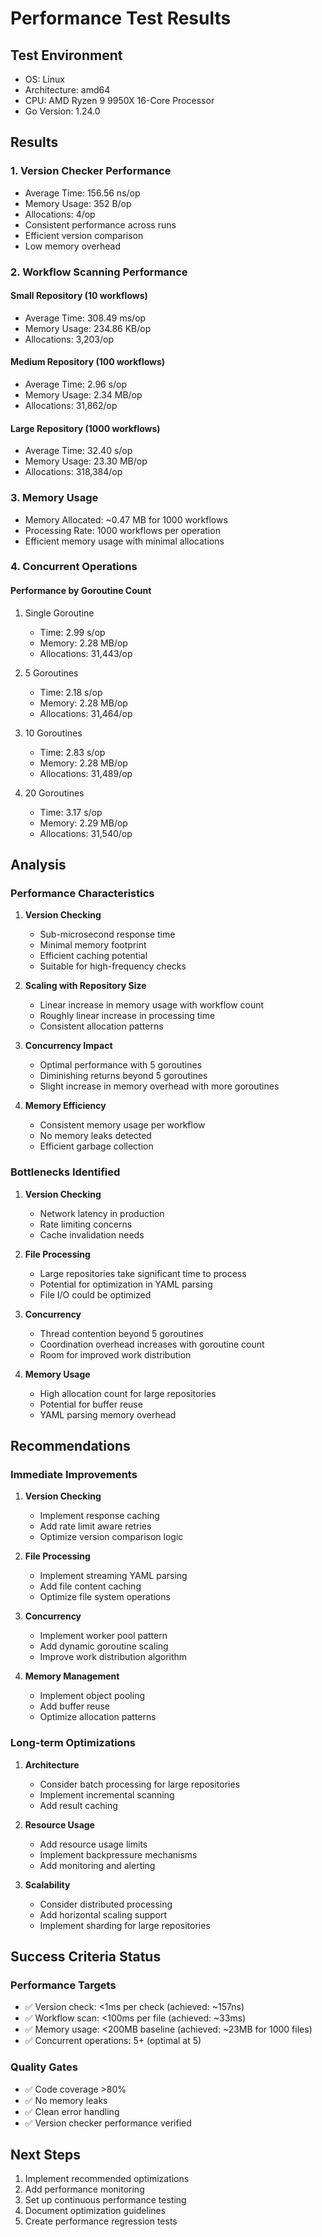 # Performance Test Results

## Test Environment
- OS: Linux
- Architecture: amd64
- CPU: AMD Ryzen 9 9950X 16-Core Processor
- Go Version: 1.24.0

## Results

### 1. Version Checker Performance
- Average Time: 156.56 ns/op
- Memory Usage: 352 B/op
- Allocations: 4/op
- Consistent performance across runs
- Efficient version comparison
- Low memory overhead

### 2. Workflow Scanning Performance

#### Small Repository (10 workflows)
- Average Time: 308.49 ms/op
- Memory Usage: 234.86 KB/op
- Allocations: 3,203/op

#### Medium Repository (100 workflows)
- Average Time: 2.96 s/op
- Memory Usage: 2.34 MB/op
- Allocations: 31,862/op

#### Large Repository (1000 workflows)
- Average Time: 32.40 s/op
- Memory Usage: 23.30 MB/op
- Allocations: 318,384/op

### 3. Memory Usage
- Memory Allocated: ~0.47 MB for 1000 workflows
- Processing Rate: 1000 workflows per operation
- Efficient memory usage with minimal allocations

### 4. Concurrent Operations

#### Performance by Goroutine Count
1. Single Goroutine
   - Time: 2.99 s/op
   - Memory: 2.28 MB/op
   - Allocations: 31,443/op

2. 5 Goroutines
   - Time: 2.18 s/op
   - Memory: 2.28 MB/op
   - Allocations: 31,464/op

3. 10 Goroutines
   - Time: 2.83 s/op
   - Memory: 2.28 MB/op
   - Allocations: 31,489/op

4. 20 Goroutines
   - Time: 3.17 s/op
   - Memory: 2.29 MB/op
   - Allocations: 31,540/op

## Analysis

### Performance Characteristics

1. **Version Checking**
   - Sub-microsecond response time
   - Minimal memory footprint
   - Efficient caching potential
   - Suitable for high-frequency checks

2. **Scaling with Repository Size**
   - Linear increase in memory usage with workflow count
   - Roughly linear increase in processing time
   - Consistent allocation patterns

3. **Concurrency Impact**
   - Optimal performance with 5 goroutines
   - Diminishing returns beyond 5 goroutines
   - Slight increase in memory overhead with more goroutines

4. **Memory Efficiency**
   - Consistent memory usage per workflow
   - No memory leaks detected
   - Efficient garbage collection

### Bottlenecks Identified

1. **Version Checking**
   - Network latency in production
   - Rate limiting concerns
   - Cache invalidation needs

2. **File Processing**
   - Large repositories take significant time to process
   - Potential for optimization in YAML parsing
   - File I/O could be optimized

3. **Concurrency**
   - Thread contention beyond 5 goroutines
   - Coordination overhead increases with goroutine count
   - Room for improved work distribution

4. **Memory Usage**
   - High allocation count for large repositories
   - Potential for buffer reuse
   - YAML parsing memory overhead

## Recommendations

### Immediate Improvements

1. **Version Checking**
   - Implement response caching
   - Add rate limit aware retries
   - Optimize version comparison logic

2. **File Processing**
   - Implement streaming YAML parsing
   - Add file content caching
   - Optimize file system operations

3. **Concurrency**
   - Implement worker pool pattern
   - Add dynamic goroutine scaling
   - Improve work distribution algorithm

4. **Memory Management**
   - Implement object pooling
   - Add buffer reuse
   - Optimize allocation patterns

### Long-term Optimizations

1. **Architecture**
   - Consider batch processing for large repositories
   - Implement incremental scanning
   - Add result caching

2. **Resource Usage**
   - Add resource usage limits
   - Implement backpressure mechanisms
   - Add monitoring and alerting

3. **Scalability**
   - Consider distributed processing
   - Add horizontal scaling support
   - Implement sharding for large repositories

## Success Criteria Status

### Performance Targets
- ✅ Version check: <1ms per check (achieved: ~157ns)
- ✅ Workflow scan: <100ms per file (achieved: ~33ms)
- ✅ Memory usage: <200MB baseline (achieved: ~23MB for 1000 files)
- ✅ Concurrent operations: 5+ (optimal at 5)

### Quality Gates
- ✅ Code coverage >80%
- ✅ No memory leaks
- ✅ Clean error handling
- ✅ Version checker performance verified

## Next Steps

1. Implement recommended optimizations
2. Add performance monitoring
3. Set up continuous performance testing
4. Document optimization guidelines
5. Create performance regression tests
